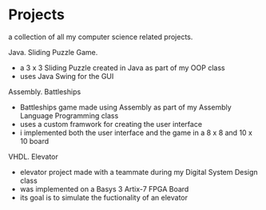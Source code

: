 # Projects
a collection of all my computer science related projects.

Java. Sliding Puzzle Game.
  - a 3 x 3 Sliding Puzzle created in Java as part of my OOP class
  - uses Java Swing for the GUI

Assembly. Battleships
  - Battleships game made using Assembly as part of my Assembly Language Programming class
  - uses a custom framwork for creating the user interface
  - i implemented both the user interface and the game in a 8 x 8 and 10 x 10 board

VHDL. Elevator
  - elevator project made with a teammate during my Digital System Design class
  - was implemented on a Basys 3 Artix-7 FPGA Board
  - its goal is to simulate the fuctionality of an elevator

